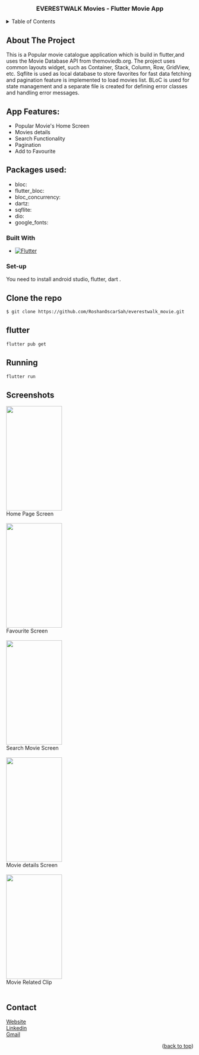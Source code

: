<a name="readme-top"></a>

<br />
<div align="center">
  <h3 align="center">EVERESTWALK Movies - Flutter Movie App</h3>
</div>

<!-- TABLE OF CONTENTS -->
<details>
  <summary>Table of Contents</summary>
  <ol>
    <li>
      <a href="#about-the-project">About The Project</a>
      <ul>
        <li><a href="#built-with">Built With</a></li>
      </ul>
    </li>
    <li><a href="#set-up">Set up</a></li>
    <li><a href="#contact">Contact</a></li>
  </ol>
</details>

<!-- ABOUT THE PROJECT -->

## About The Project

This is a Popular movie catalogue application which is build in flutter,and uses the Movie Database API from themoviedb.org.
The project uses common layouts widget, such as Container, Stack, Column, Row, GridView, etc. Sqflite is used as local database to store favorites for fast data fetching and pagination feature is implemented to load movies list. BLoC is used for state management and a separate file is created for defining error classes and handling error messages.

## App Features:

- Popular Movie's Home Screen
- Movies details
- Search Functionality
- Pagination
- Add to Favourite

## Packages used:

- bloc: <br>
- flutter_bloc: <br>
- bloc_concurrency: <br>
- dartz: <br>
- sqflite: <br>
- dio: <br>
- google_fonts: <br>

### Built With

- [![Flutter][dart]][Flutter-url]

<!-- GETTING STARTED -->

### Set-up

You need to install android studio, flutter, dart .

## Clone the repo

```sh
$ git clone https://github.com/RoshanOscarSah/everestwalk_movie.git
```

## flutter

```sh
flutter pub get
```

## Running

```sh
flutter run
```

## Screenshots

<img src="http://demo.nepaligallery.com/everestwalk_movie/1%20Home%20page.png" height=280px width=150px><br> Home Page Screen<br><br>
<img src="http://demo.nepaligallery.com/everestwalk_movie/1%20Home%20page.png" height=280px width=150px><br> Favourite Screen <br><br>
<img src="http://demo.nepaligallery.com/everestwalk_movie/3%20Movie%20search.png" height=280px width=150px><br> Search Movie Screen<br><br>
<img src="http://demo.nepaligallery.com/everestwalk_movie/4%20Movie%20Detail%20Screen.png" height=280px width=150px><br> Movie details Screen<br><br>
<img src="http://demo.nepaligallery.com/everestwalk_movie/5%20Movie%20Related%20clip.png" height=280px width=150px><br> Movie Related Clip<br><br>

<!-- CONTACT -->

## Contact

<a href="https://www.roshansah.com.np/">Website</a> <br>
<a href="https://www.linkedin.com/in/destiny2jannat/">Linkedin</a><br>
<a href="mailto:roshansah729@gmail.com">Gmail</a><br>

<p align="right">(<a href="#readme-top">back to top</a>)</p>

<!-- MARKDOWN LINKS & IMAGES -->

[dart]: https://storage.googleapis.com/cms-storage-bucket/6a07d8a62f4308d2b854.svg
[Flutter-url]: https://flutter.dev/
